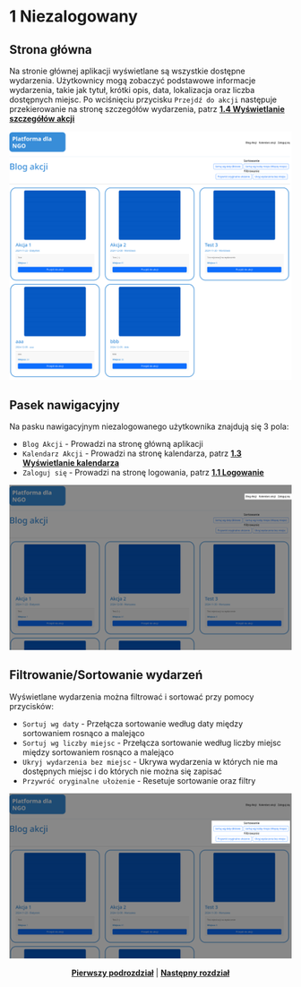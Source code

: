 # 1 Niezalogowany

## Strona główna
Na stronie głównej aplikacji wyświetlane są wszystkie dostępne wydarzenia. Użytkownicy mogą zobaczyć podstawowe informacje wydarzenia, takie jak tytuł, krótki opis, data, lokalizacja oraz liczba dostępnych miejsc. Po wciśnięciu przycisku `Przejdź do akcji` następuje przekierowanie na stronę szczegółów wydarzenia, patrz **[1.4 Wyświetlanie szczegółów akcji](1.4%20Wyświetlanie%20szczegółów%20akcji/README.md)** 


![blog](blog.png)

## Pasek nawigacyjny
Na pasku nawigacyjnym niezalogowanego użytkownika znajdują się 3 pola:
 * `Blog Akcji` - Prowadzi na stronę główną aplikacji
 * `Kalendarz Akcji` - Prowadzi na stronę kalendarza, patrz **[1.3 Wyświetlanie kalendarza](1.3%20Wyświetlanie%20kalendarza/README.md)**
 * `Zaloguj się` - Prowadzi na stronę logowania, patrz **[1.1 Logowanie](1.1%20Logowanie/README.md)**


![pasek-nawigacyjny](blog-pasek-nawigacyjny.png)

## Filtrowanie/Sortowanie wydarzeń
Wyświetlane wydarzenia można filtrować i sortować przy pomocy przycisków:
 * `Sortuj wg daty` - Przełącza sortowanie według daty między sortowaniem rosnąco a malejąco
 * `Sortuj wg liczby miejsc` - Przełącza sortowanie według liczby miejsc między sortowaniem rosnąco a malejąco
 * `Ukryj wydarzenia bez miejsc` - Ukrywa wydarzenia w których nie ma dostępnych miejsc i do których nie można się zapisać
 * `Przywróć oryginalne ułożenie` - Resetuje sortowanie oraz filtry

![filtrowanie-sortowanie](blog-filtrowanie-sortowanie-akcji.png)


<p align="center">
<a title="1.1 Logowanie" href="1.1 Logowanie/README.md"><b>Pierwszy podrozdział</b></a> 
| 
<a title="2 Zalogowany" href="../2 Zalogowany/README.md"><b>Następny rozdział</b></a> 
</p>